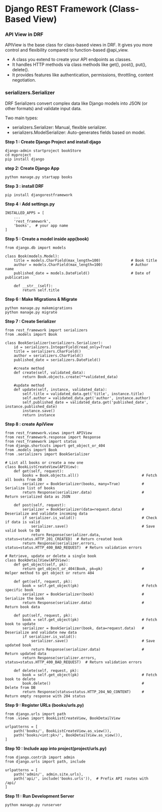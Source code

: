 # Django REST Framework (Class-Based View)

### **API View in DRF**

APIView is the base class for class-based views in DRF. It gives you more control and flexibility compared to function-based @api_view.

- A class you extend to create your API endpoints as classes.
- It handles HTTP methods via class methods like get(), post(), put(), delete().
- It provides features like authentication, permissions, throttling, content negotiation.

### **serializers.Serializer**

DRF Serializers convert complex data like Django models into JSON (or other formats) and validate input data.

Two main types:
- serializers.Serializer: Manual, flexible serializer.
- serializers.ModelSerializer: Auto-generates fields based on model.

**Step 1 : Create Django Project and install djago**
```
django-admin startproject bookStore
cd myproject
pip install django
```

**step 2: Create Django App**
```
python manage.py startapp books
```

**Step 3 : install DRF**
```
pip install djangorestframework
```

**Step 4 : Add settings.py**
```
INSTALLED_APPS = [
    ...
    'rest_framework',
    'books',  # your app name
]
```

**Step 5 : Create a model inside app(book)**
```
from django.db import models

class Book(models.Model):
    title = models.CharField(max_length=100)              # Book title
    author = models.CharField(max_length=100)             # Author name
    published_date = models.DateField()                   # Date of publication

    def __str__(self):
        return self.title
```

**Step 6 : Make Migrations & Migrate**
```
python manage.py makemigrations
python manage.py migrate
```

**Step 7 : Create Serializer**
```
from rest_framework import serializers
from .models import Book

class BookSerializer(serializers.Serializer):
    id = serializers.IntegerField(read_only=True)
    title = serializers.CharField()
    author = serializers.CharField()
    published_date = serializers.DateField()
    
    #create method
    def create(self, validated_data):
        return Book.objects.create(**validated_data)
    
    #update method
    def update(self, instance, validated_data):
        self.title = validated_data.get('title', instance.title)
        self.author = validated_data.get('author', instance.author)
        self.published_date = validated_data.get('published_date', instance.published_date)
        instance.save()
        return instance
```

**Step 8 : create ApiView**
```
from rest_framework.views import APIView
from rest_framework.response import Response
from rest_framework import status
from django.shortcuts import get_object_or_404
from .models import Book
from .serializers import BookSerializer

# List all books or create a new one
class BookListCreateView(APIView):
    def get(self, request):
        books = Book.objects.all()                             # Fetch all books from DB
        serializer = BookSerializer(books, many=True)          # Serialize list of books
        return Response(serializer.data)                       # Return serialized data as JSON

    def post(self, request):
        serializer = BookSerializer(data=request.data)         # Deserialize and validate incoming data
        if serializer.is_valid():                              # Check if data is valid
            serializer.save()                                  # Save valid book to DB
            return Response(serializer.data, status=status.HTTP_201_CREATED)  # Return created book
        return Response(serializer.errors, status=status.HTTP_400_BAD_REQUEST)  # Return validation errors

# Retrieve, update or delete a single book
class BookDetailView(APIView):
    def get_object(self, pk):
        return get_object_or_404(Book, pk=pk)                  # Helper method to get object or return 404

    def get(self, request, pk):
        book = self.get_object(pk)                             # Fetch specific book
        serializer = BookSerializer(book)                      # Serialize the book
        return Response(serializer.data)                       # Return book data

    def put(self, request, pk):
        book = self.get_object(pk)                             # Fetch book to update
        serializer = BookSerializer(book, data=request.data)   # Deserialize and validate new data
        if serializer.is_valid():
            serializer.save()                                  # Save updated book
            return Response(serializer.data)                   # Return updated data
        return Response(serializer.errors, status=status.HTTP_400_BAD_REQUEST)  # Return validation errors

    def delete(self, request, pk):
        book = self.get_object(pk)                             # Fetch book to delete
        book.delete()                                          # Delete from DB
        return Response(status=status.HTTP_204_NO_CONTENT)     # Return empty response with 204 status
```

**Step 9 : Register URLs (books/urls.py)**
```
from django.urls import path
from .views import BookListCreateView, BookDetailView

urlpatterns = [
    path('books/', BookListCreateView.as_view()),
    path('books/<int:pk>/', BookDetailView.as_view()),
]
```

**Step 10 : Include app into project(project/urls.py)**
```
from django.contrib import admin
from django.urls import path, include

urlpatterns = [
    path('admin/', admin.site.urls),
    path('api/', include('books.urls')),  # Prefix API routes with /api/
]
```

**Step 11 : Run Development Server**
```
python manage.py runserver
```
